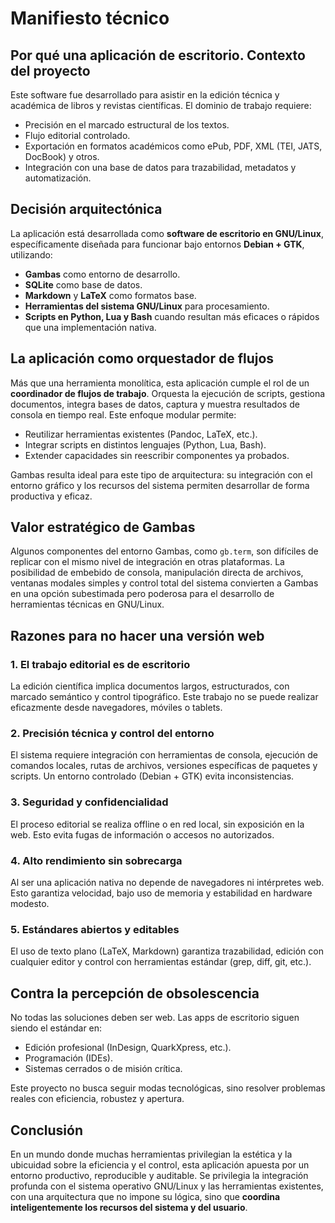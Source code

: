 # Manifiesto técnico

## Por qué una aplicación de escritorio. Contexto del proyecto

Este software fue desarrollado para asistir en la edición técnica y académica de libros y revistas científicas. El dominio de trabajo requiere:

- Precisión en el marcado estructural de los textos.
- Flujo editorial controlado.
- Exportación en formatos académicos como ePub, PDF, XML (TEI, JATS, DocBook) y otros.
- Integración con una base de datos para trazabilidad, metadatos y automatización.

## Decisión arquitectónica

La aplicación está desarrollada como **software de escritorio en GNU/Linux**, específicamente diseñada para funcionar bajo entornos **Debian + GTK**, utilizando:

- **Gambas** como entorno de desarrollo.
- **SQLite** como base de datos.
- **Markdown** y **LaTeX** como formatos base.
- **Herramientas del sistema GNU/Linux** para procesamiento.
- **Scripts en Python, Lua y Bash** cuando resultan más eficaces o rápidos que una implementación nativa.

## La aplicación como orquestador de flujos

Más que una herramienta monolítica, esta aplicación cumple el rol de un **coordinador de flujos de trabajo**. Orquesta la ejecución de scripts, gestiona documentos, integra bases de datos, captura y muestra resultados de consola en tiempo real. Este enfoque modular permite:

- Reutilizar herramientas existentes (Pandoc, LaTeX, etc.).
- Integrar scripts en distintos lenguajes (Python, Lua, Bash).
- Extender capacidades sin reescribir componentes ya probados.

Gambas resulta ideal para este tipo de arquitectura: su integración con el entorno gráfico y los recursos del sistema permiten desarrollar de forma productiva y eficaz.

## Valor estratégico de Gambas

Algunos componentes del entorno Gambas, como `gb.term`, son difíciles de replicar con el mismo nivel de integración en otras plataformas. La posibilidad de embebido de consola, manipulación directa de archivos, ventanas modales simples y control total del sistema convierten a Gambas en una opción subestimada pero poderosa para el desarrollo de herramientas técnicas en GNU/Linux.

## Razones para no hacer una versión web

### 1. El trabajo editorial es de escritorio

La edición científica implica documentos largos, estructurados, con marcado semántico y control tipográfico. Este trabajo no se puede realizar eficazmente desde navegadores, móviles o tablets.

### 2. Precisión técnica y control del entorno

El sistema requiere integración con herramientas de consola, ejecución de comandos locales, rutas de archivos, versiones específicas de paquetes y scripts. Un entorno controlado (Debian + GTK) evita inconsistencias.

### 3. Seguridad y confidencialidad

El proceso editorial se realiza offline o en red local, sin exposición en la web. Esto evita fugas de información o accesos no autorizados.

### 4. Alto rendimiento sin sobrecarga

Al ser una aplicación nativa no depende de navegadores ni intérpretes web. Esto garantiza velocidad, bajo uso de memoria y estabilidad en hardware modesto.

### 5. Estándares abiertos y editables

El uso de texto plano (LaTeX, Markdown) garantiza trazabilidad, edición con cualquier editor y control con herramientas estándar (grep, diff, git, etc.).

## Contra la percepción de obsolescencia

No todas las soluciones deben ser web. Las apps de escritorio siguen siendo el estándar en:

- Edición profesional (InDesign, QuarkXpress, etc.).
- Programación (IDEs).
- Sistemas cerrados o de misión crítica.

Este proyecto no busca seguir modas tecnológicas, sino resolver problemas reales con eficiencia, robustez y apertura.

## Conclusión

En un mundo donde muchas herramientas privilegian la estética y la ubicuidad sobre la eficiencia y el control, esta aplicación apuesta por un entorno productivo, reproducible y auditable. Se privilegia la integración profunda con el sistema operativo GNU/Linux y las herramientas existentes, con una arquitectura que no impone su lógica, sino que **coordina inteligentemente los recursos del sistema y del usuario**.

